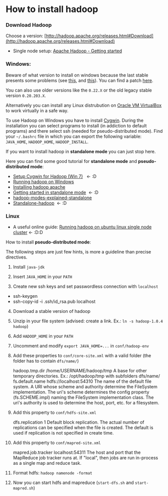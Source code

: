 How to install hadoop
=====================

### Download Hadoop

Choose a version: [http://hadoop.apache.org/releases.html#Download](http://hadoop.apache.org/releases.html#Download)

* Single node setup: [Apache Hadoop - Getting started](http://hadoop.apache.org/docs/stable/single_node_setup.html)

### Windows:

Beware of what version to install on windows because the last stable presents some problems (see [this](http://stackoverflow.com/questions/10509427/hadoop-in-windows), and [this](https://issues.apache.org/jira/browse/HADOOP-7682)). You can find a patch [here](https://github.com/congainc/patch-hadoop_7682-1.0.x-win).

You can also use older versions like the `0.22.X` or the old legacy stable version `0.20.203.X`.

Alternatively you can install any Linux distrubution on [Oracle VM VirtualBox](https://www.virtualbox.org/wiki/Downloads) to work virtually in a safe way.

To use Hadoop on Windows you have to install [Cygwin](http://www.cygwin.com/). During the installation you can select programs to install (in addiction to default programs) and there select ssh (needed for pseudo-distributed mode). Find your `~/.bashrc` file in which you can export the following variable: `JAVA_HOME`, `HADOOP_HOME`, `HADOOP_INSTALL`.

If you want to install hadoop in **standalone mode** you can just stop here.

Here you can find some good tutorial for **standalone mode** and **pseudo-distributed mode**:

* [Setup Cygwin for Hadoop (Win 7)](http://mukulcygwin.blogspot.it/)   ← :D
* [Running hadoop on Windows](http://hayesdavis.net/2008/06/14/running-hadoop-on-windows/)
* [Installing hadoop apache](http://www.oreillynet.com/pub/a/other-programming/excerpts/hadoop-tdg/installing-apache-hadoop.html)
* [Getting started in standalone mode](http://lintool.github.io/Cloud9/docs/content/start-standalone.html)  ← :D
* [hadoop-modes-explained-standalone](http://www.javacodegeeks.com/2012/01/hadoop-modes-explained-standalone.html)
* [Standalone-hadoop](https://github.com/jweese/thrax/wiki/Standalone-hadoop)  ← :D

### Linux

* A useful online guide: [Running hadoop on ubuntu linux single node cluster](http://www.michael-noll.com/tutorials/running-hadoop-on-ubuntu-linux-single-node-cluster/) ← :D:D

How to install **pseudo-distributed mode**:

The following steps are just few hints, is more a guideline than precise directives.

1) Install `java-jdk`

2) Insert `JAVA_HOME` in your `PATH`

3) Create new ssh keys and set passwordless connection with `localhost`
* ssh-keygen
* ssh-copy-id -i .ssh/id_rsa.pub localhost

4) Download a stable version of hadoop

5) Unzip in your file system (advised: create a link. Ex.: `ln -s hadoop-1.0.4 hadoop`)

6) Add `HADOOP_HOME` in your `PATH`

7) Uncomment and modify `export JAVA_HOME=...` in `conf/hadoop-env`

8) Add these properties to `conf/core-site.xml` with a valid folder (the folder has to contain `dfs/name/`)

    <property>
    <name>hadoop.tmp.dir</name>
	  <value>/home/USERNAME/hadoop/tmp</value>
	  <description>A base for other temporary directories. 
	  	Ex.: /opt/hadoop/tmp with subfolders dfs/name/</description>
	</property>
	
	<property>
	  <name>fs.default.name</name>
	  <value>hdfs://localhost:54310</value>
	  <description>The name of the default file system.  A URI whose
	  scheme and authority determine the FileSystem implementation.  The
	  uri's scheme determines the config property (fs.SCHEME.impl) naming
	  the FileSystem implementation class.  The uri's authority is used to
	  determine the host, port, etc. for a filesystem.</description>
	</property>
  
9) Add this property to `conf/hdfs-site.xml`

      <property>
	  <name>dfs.replication</name>
	  <value>1</value>
	  <description>Default block replication.
	  The actual number of replications can be specified when the file is created.
	  The default is used if replication is not specified in create time.
	  </description>
	</property>
  
10) Add this property to `conf/mapred-site.xml`
 
  	<property>
	  <name>mapred.job.tracker</name>
	  <value>localhost:54311</value>
	  <description>The host and port that the MapReduce job tracker runs
	  at.  If "local", then jobs are run in-process as a single map
	  and reduce task.
	  </description>
	</property>

11) Format hdfs: `hadoop namenode -format`

12) Now you can start hdfs and mapreduce (`start-dfs.sh` and `start-mapred.sh`)
